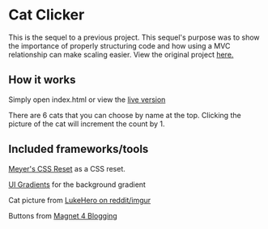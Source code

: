 # Cat Clicker
This is the sequel to a previous project. This sequel's purpose was to show the importance of properly structuring code and how using a MVC relationship can make scaling easier. View the original project [here.](https://github.com/plasmadice/cat-clicker)

## How it works
Simply open index.html or view the [live version](http://plasmadice.github.io/cat-clicker-premium/)

There are 6 cats that you can choose by name at the top. Clicking the picture of the cat will increment the count by 1.

## Included frameworks/tools

[Meyer's CSS Reset](http://meyerweb.com/eric/tools/css/reset) as a CSS reset.

[UI Gradients](https://uigradients.com) for the background gradient

Cat picture from [LukeHero on reddit/imgur](https://imgur.com/a/0a9UK)

Buttons from [Magnet 4 Blogging](https://www.magnet4blogging.net/button-styles/)